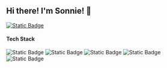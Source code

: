 ## Hi there! I'm Sonnie! 👋
<a href="https://www.linkedin.com/in/sonnie-welling-b4760a240/" rel="nofollow noreferrer">
  <img alt="Static Badge" src="https://img.shields.io/badge/LinkedIn-0077b5?style=for-the-badge&logo=linkedin">
</a>

#### Tech Stack
![Static Badge](https://img.shields.io/badge/React-000?style=for-the-badge&logo=react) ![Static Badge](https://img.shields.io/badge/JavaScript-000?style=for-the-badge&logo=javascript) ![Static Badge](https://img.shields.io/badge/GraphQL-000?style=for-the-badge&logo=graphql&logoColor=e535ab) ![Static Badge](https://img.shields.io/badge/HTML-000?style=for-the-badge&logo=html5&logoColor=f06529) ![Static Badge](https://img.shields.io/badge/SCSS-000?style=for-the-badge&logo=sass)




<!--
**sonnwell/sonnwell** is a ✨ _special_ ✨ repository because its `README.md` (this file) appears on your GitHub profile.

Here are some ideas to get you started:

- 🔭 I’m currently working on ...
- 🌱 I’m currently learning ...
- 👯 I’m looking to collaborate on ...
- 🤔 I’m looking for help with ...
- 💬 Ask me about ...
- 📫 How to reach me: ...
- 😄 Pronouns: ...
- ⚡ Fun fact: ...
-->
